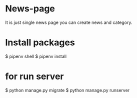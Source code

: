 # News-page

It is just single news page
you can create news and category.

# Install packages

$ pipenv shell
$ pipenv install

# for run server

$ python manage.py migrate
$ python manage.py runserver
